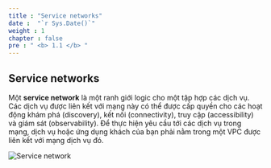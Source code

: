 ```yaml
---
title : "Service networks"
date :  "`r Sys.Date()`" 
weight : 1 
chapter : false
pre : " <b> 1.1 </b> "
---
```


## Service networks

Một **service network** là một ranh giới logic cho một tập hợp các dịch vụ. Các dịch vụ được liên kết với mạng này có thể được cấp quyền cho các hoạt động khám phá (discovery), kết nối (connectivity), truy cập (accessibility) và giám sát (observability). Để thực hiện yêu cầu tới các dịch vụ trong mạng, dịch vụ hoặc ứng dụng khách của bạn phải nằm trong một VPC được liên kết với mạng dịch vụ đó.

![Service network](/images/1/0002-introduce.png?featherlight=false&width=50pc)
